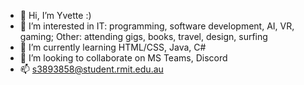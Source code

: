 - 👋 Hi, I’m Yvette :)
- 👀 I’m interested in IT: programming, software development, AI, VR, gaming; Other: attending gigs, books, travel, design, surfing
- 🌱 I’m currently learning HTML/CSS, Java, C# 
- 💞️ I’m looking to collaborate on MS Teams, Discord
- 📫 s3893858@student.rmit.edu.au

<!---
vet7/vet7 is a ✨ special ✨ repository because its `README.md` (this file) appears on your GitHub profile.
You can click the Preview link to take a look at your changes.
--->
